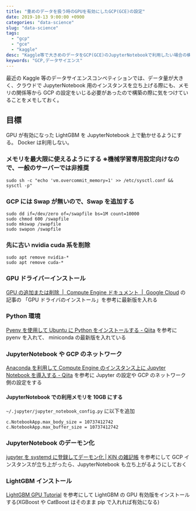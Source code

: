 ```yaml
---
title: "重めのデータを扱う時のGPUを有効にしたGCP(GCE)の設定"
date: 2019-10-13 9:00:00 +0900
categories: "data-science"
slug: "data-science"
tags:
  - "gcp"
  - "gce"
  - "kaggle"
desc: "Kaggle等で大きめのデータをGCP(GCE)のJupyterNotebookで利用したい場合の構築メモ"
keywords: "GCP,データサイエンス"
---
```


最近の Kaggle 等のデータサイエンスコンペティションでは、データ量が大きく、クラウドで JupyterNotebook 用のインスタンスを立ち上げる際にも、メモリの関係等から GCP の設定をいじる必要があったので構築の際に気をつけていることをメモしておく。

## 目標

GPU が有効になった LightGBM を JupyterNotebook 上で動かせるようにする。
Docker は利用しない。

### メモリを最大限に使えるようにする ※機械学習専用設定向けなので、一般のサーバーでは非推奨

```
sudo sh -c "echo 'vm.overcommit_memory=1' >> /etc/sysctl.conf && sysctl -p"
```

### GCP には Swap が無いので、Swap を追加する

```
sudo dd if=/dev/zero of=/swapfile bs=1M count=10000
sudo chmod 600 /swapfile
sudo mkswap /swapfile
sudo swapon /swapfile
```

### 先に古い nvidia cuda 系を削除

```
sudo apt remove nvidia-*
sudo apt remove cuda-*
```

### GPU ドライバーインストール

[GPU の追加または削除  \|  Compute Engine ドキュメント  \|  Google Cloud](https://cloud.google.com/compute/docs/gpus/add-gpus?hl=ja) の記事の 「GPU ドライバのインストール」を参考に最新版を入れる

### Python 環境

[Pyenv を使用して Ubuntu に Python をインストールする \- Qiita](https://qiita.com/micheleno13/items/39ad85cfe44ca32f53ee) を参考に pyenv を入れて、 miniconda の最新版を入れている

### JupyterNotebook や GCP のネットワーク

[Anaconda を利用して Compute Engine のインスタンス上に Jupyter Notebook を導入する \- Qiita](https://qiita.com/tk_01/items/307716a680460f8dbe17) を参考に Jupyter の設定や GCP のネットワーク側の設定をする

#### JupyterNotebook での利用メモリを 10GB にする

`~/.jupyter/jupyter_notebook_config.py` に以下を追加

```
c.NotebookApp.max_body_size = 10737412742
c.NotebookApp.max_buffer_size = 10737412742
```

### JupyterNotebook のデーモン化

[jupyter を systemd に登録してデーモン化 \| KIN の雑記帳](https://kinformation.sakura.ne.jp/20170704-01) を参考にして GCP インスタンスが立ち上がったら、JupyterNotebook も立ち上がるようにしておく

### LightGBM インストール

[LightGBM GPU Tutorial](https://lightgbm.readthedocs.io/en/latest/GPU-Tutorial.html) を参考にして LightGBM の GPU 有効版をインストールする(XGBoost や CatBoost はそのまま pip で入れれば有効になる)
